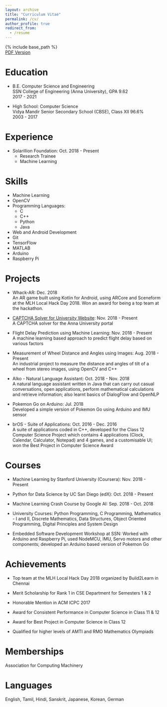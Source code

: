 ```yaml
---
layout: archive
title: "Curriculum Vitae"
permalink: /cv/
author_profile: true
redirect_from:
  - /resume
---
```


{% include base_path %}
<br>
  <a href="https://nandahkrishna.me/NandaHKrishna_CV.pdf" target="_blank">PDF Version</a>

Education
======
* B.E. Computer Science and Engineering<br>
  SSN College of Engineering (Anna University), GPA 9.62<br>
  2017 - 2021
  
* High School: Computer Science<br>
  Vidya Mandir Senior Secondary School (CBSE), Class XII 96.6%<br>
  2003 - 2017

Experience
======
* Solarillion Foundation: Oct. 2018 - Present
  * Research Trainee
  * Machine Learning

Skills
======
* Machine Learning
* OpenCV
* Programming Languages:
  * C
  * C++
  * Python
  * Java
* Web and Android Development
* Git
* TensorFlow
* MATLAB
* Arduino
* Raspberry Pi

Projects
======
* Whack-AR: Dec. 2018<br>
  An AR game built using Kotlin for Android, using ARCore and Sceneform at the MLH Local Hack Day 2018. Won an award for being a top team at the hackathon.

* <a href="github.com/nandahkrishna/CAPTCHASolver">CAPTCHA Solver for University Website</a>: Nov. 2018 - Present<br>
  A CAPTCHA solver for the Anna University portal
  
* Flight Delay Prediction using Machine Learning: Nov. 2018 - Present<br>
  A machine learning based approach to predict flight delay based on various factors
  
* Measurement of Wheel Distance and Angles using Images: Aug. 2018 - Present<br>
  An industrial project to measure the distance and angles of tilt of a wheel from stereo images, using OpenCV and C++
 
* AIko - Natural Language Assistant: Oct. 2018 - Nov. 2018<br>
  A natural language assistant written in Java that can carry out casual conversations, open applications, perform mathematical calculations and retrieve information; also learnt basics of DialogFlow and OpenNLP
  
* Pokemon Go on Arduino: Jul. 2018<br>
  Developed a simple version of Pokemon Go using Arduino and IMU sensor
  
* brOS - Suite of Applications: Oct. 2016 - Dec. 2016<br>
  A suite of applications coded in C++, developed for the Class 12 Computer Science Project which contains 4 applications (Clock, Calendar, Calculator, Notepad) and 4 games, and a customisable UI; won the Best Project in Computer Science Award
  
Courses
======
* Machine Learning by Stanford University (Coursera): Nov. 2018 - Present

* Python for Data Science by UC San Diego (edX): Oct. 2018 - Present

* Machine Learning Crash Course by Google AI: Sep. 2018 - Oct. 2018

* University Courses: Python Programming, C Programming, Mathematics - I and II, Discrete Mathematics, Data Structures, Object Oriented Programming, Digital Principles and System Design

* Embedded Software Development Workshop at SSN: Worked with Arduino and Raspberry Pi, used NodeMCU, IMU, Servo motors and other components; developed an Arduino based version of Pokemon Go

Achievements
======
* Top team at the MLH Local Hack Day 2018 organized by Build2Learn in Chennai

* Merit Scholarship for Rank 1 in CSE Department for Semesters 1 & 2

* Honorable Mention in ACM ICPC 2017

* Award for Consistent Performance in Computer Science in Class 11 & 12

* Award for Best Project in Computer Science in Class 12

* Qualified for higher levels of AMTI and RMO Mathematics Olympiads

Memberships
=====
Association for Computing Machinery

Languages
=====
English, Tamil, Hindi, Sanskrit, Japanese, Korean, German
